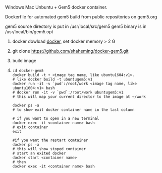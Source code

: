 Windows Mac Unbuntu + Gem5 docker container.

Dockerfile for automated gem5 build from public repositories on gem5.org

gem5 source directory is put in /usr/local/src/gem5
gem5 binary is in /usr/local/bin/gem5.opt



1. docker dowload [docker](https://www.docker.com/get-started), set docker memory > 2 G

2. git clone https://github.com/shaheming/docker-gem5.git

3. build image

4. ```shell
   cd docker-gem5
   docker build -t + <image tag name, like ubuntu1604:v1>.
   # like docker build -t ubuntugem5:v1
   docker run -it -v `pwd`:/root/work <image tag name, like ubuntu1604:v1> bash
   # docker run -it -v `pwd`:/root/work ubuntugem5:v1
   # this will map your current director to the image at ~/work
   
   docker ps -a 
   # to show exit docker container name in the last column
   
   # if you want to open in a new terminal
   docker exec -it <container name> bash
   # exit container
   exit
   
   #if you want the restart comtainer
   docker ps -a 
   # this will show stoped container
   # start an exited docker
   docker start <container name>
   # then
   docker exec -it <container name> bash 
   ```